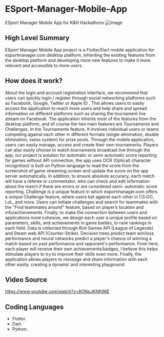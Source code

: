 # ESport-Manager-Mobile-App
ESport Manager Mobile App for K&amp;H Hackathons
![image](./demo.png)
## High Level Summary 
ESport Manager Mobile App project is a Flutter/Dart mobile application for esportmanager.com desktop platform, inheriting the existing features from the desktop platform and developing more new features to make it more relevant and accessible to more users.
## How does it work?
About the login and account registration interface, we recommend that users can quickly login / register through social networking platforms such as Facebook, Google, Twitter or Apple ID . This allows users to easily access the application to reach more users and help share and spread information on different platforms such as sharing the tournament live stream on Facebook. 
The application inherits most of the features from the desktop platform, and of course the two main features are Tournaments and Challenges.
In the Tournaments feature, It involves individual users or teams competing against each other in different formats (single elimination, double elimination, swiss system) for prize pools. Through the mobile application, users can easily manage, access and create their own tournaments.
Players can also easily choose to watch tournaments broadcast live through the app, our project is solution for automatic or semi-automatic score reporting for games without API connection, the app uses OCR (Optical) character recognition) is built on Python language to read the score from the screenshot of game streaming screen and update the score on the app server automatically. In addition, to ensure absolute accuracy, each match will have a referee or commentator, who can check and edit information about the match if there are errors or are considered semi- automatic score reporting.
Challenge is a unique feature in which esportmanager.com offers a unique Challenge feature, where users bet against each other in CS:GO, LoL, and more. Users can initiate challenges and search for teammates with the "Find teammates around" feature, based on player’s location and info/achievements.
Finally, to make the connection between users and applications more cohesive, we design each user a unique profile based on parameters, skills, and achievements in game battles, to rank rankings in each field. Data is collected through Riot Games API (League of Legends) and Steam web API (Counter-Strike). Decision trees predict team win/loss performance and neural networks predict a player's chance of winning a match based on past performance and opponent's performance.
From here, each player will receive their own achievements/badges, I believe this helps stimulate players to try to improve their skills even more.
Finally, the application allows players to message and share information with each other easily, creating a dynamic and interesting playground.
## Video Source
https://www.youtube.com/watch?v=8ONpJKNK96E
## Coding Languages
- Flutter.
- Dart.
- Python.
